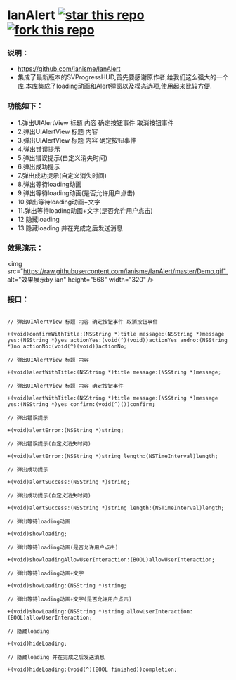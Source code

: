 # IanAlert [![star this repo](http://github-svg-buttons.herokuapp.com/star.svg?user=ianisme&repo=IanAlert&style=flat&background=1081C1)](https://github.com/ianisme/IanAlert) [![fork this repo](http://github-svg-buttons.herokuapp.com/fork.svg?user=ianisme&repo=IanAlert&style=flat&background=1081C1)](https://github.com/ianisme/IanAlert/fork)


### 说明：

- https://github.com/ianisme/IanAlert
- 集成了最新版本的SVProgressHUD,首先要感谢原作者,给我们这么强大的一个库.本库集成了loading动画和Alert弹窗以及模态选项,使用起来比较方便.

### 功能如下：

- 1.弹出UIAlertView 标题 内容 确定按钮事件 取消按钮事件
- 2.弹出UIAlertView 标题 内容
- 3.弹出UIAlertView 标题 内容 确定按钮事件
- 4.弹出错误提示
- 5.弹出错误提示(自定义消失时间)
- 6.弹出成功提示
- 7.弹出成功提示(自定义消失时间)
- 8.弹出等待loading动画
- 9.弹出等待loading动画(是否允许用户点击)
- 10.弹出等待loading动画+文字
- 11.弹出等待loading动画+文字(是否允许用户点击)
- 12.隐藏loading
- 13.隐藏loading 并在完成之后发送消息

### 效果演示：

<img src="https://raw.githubusercontent.com/ianisme/IanAlert/master/Demo.gif"  alt="效果展示by ian" height="568" width="320" />

### 接口：


```

// 弹出UIAlertView 标题 内容 确定按钮事件 取消按钮事件

+(void)confirmWithTitle:(NSString *)title message:(NSString *)message yes:(NSString *)yes actionYes:(void(^)(void))actionYes andno:(NSString *)no actionNo:(void(^)(void))actionNo;

// 弹出UIAlertView 标题 内容

+(void)alertWithTitle:(NSString *)title message:(NSString *)message;

// 弹出UIAlertView 标题 内容 确定按钮事件

+(void)alertWithTitle:(NSString *)title message:(NSString *)message yes:(NSString *)yes confirm:(void(^)())confirm;

// 弹出错误提示

+(void)alertError:(NSString *)string;

// 弹出错误提示(自定义消失时间)

+(void)alertError:(NSString *)string length:(NSTimeInterval)length;

// 弹出成功提示

+(void)alertSuccess:(NSString *)string;

// 弹出成功提示(自定义消失时间)

+(void)alertSuccess:(NSString *)string length:(NSTimeInterval)length;

// 弹出等待loading动画

+(void)showloading;

// 弹出等待loading动画(是否允许用户点击)

+(void)showloadingAllowUserInteraction:(BOOL)allowUserInteraction;

// 弹出等待loading动画+文字

+(void)showLoading:(NSString *)string;

// 弹出等待loading动画+文字(是否允许用户点击)

+(void)showLoading:(NSString *)string allowUserInteraction:(BOOL)allowUserInteraction;

// 隐藏loading

+(void)hideLoading;

// 隐藏loading 并在完成之后发送消息

+(void)hideLoading:(void(^)(BOOL finished))completion;

```

